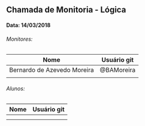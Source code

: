 ## Chamada de Monitoria - Lógica
#### Data: 14/03/2018

###### Monitores:

|Nome                               |Usuário git          |
|-----------------------------------|---------------------|
| Bernardo de Azevedo Moreira       | @BAMoreira          |
|                                   |                     |

###### Alunos:

|Nome                               |Usuário git          |
|-----------------------------------|---------------------|
|                                   |                     |
|                                   |                     |
